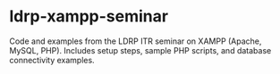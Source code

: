 # ldrp-xampp-seminar
Code and examples from the LDRP ITR seminar on XAMPP (Apache, MySQL, PHP). Includes setup steps, sample PHP scripts, and database connectivity examples.
